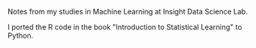 Notes from my studies in Machine Learning at Insight Data Science Lab.

I ported the R code in the book "Introduction to Statistical Learning" to Python.

